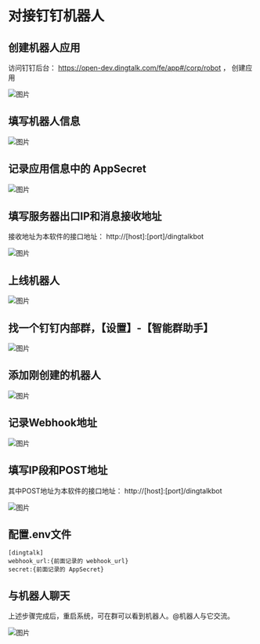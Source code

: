 # 对接钉钉机器人

## 创建机器人应用

访问钉钉后台： https://open-dev.dingtalk.com/fe/app#/corp/robot ， 创建应用

![图片](imgs/dingtalk/1.png)

## 填写机器人信息 
![图片](imgs/dingtalk/2.png)

## 记录应用信息中的 AppSecret
![图片](imgs/dingtalk/3.png)

## 填写服务器出口IP和消息接收地址

接收地址为本软件的接口地址： http://[host]:[port]/dingtalkbot

![图片](imgs/dingtalk/4.png)

## 上线机器人

![图片](imgs/dingtalk/5.png)

## 找一个钉钉内部群，【设置】-【智能群助手】

![图片](imgs/dingtalk/6.png)

## 添加刚创建的机器人

![图片](imgs/dingtalk/7.png)

## 记录Webhook地址
![图片](imgs/dingtalk/8.png)

## 填写IP段和POST地址

其中POST地址为本软件的接口地址： http://[host]:[port]/dingtalkbot

![图片](imgs/dingtalk/9.png)

## 配置.env文件
```commandline
[dingtalk]
webhook_url:{前面记录的 webhook_url}
secret:{前面记录的 AppSecret}
```

## 与机器人聊天

上述步骤完成后，重启系统，可在群可以看到机器人。@机器人与它交流。

![图片](imgs/dingtalk/10.png)
